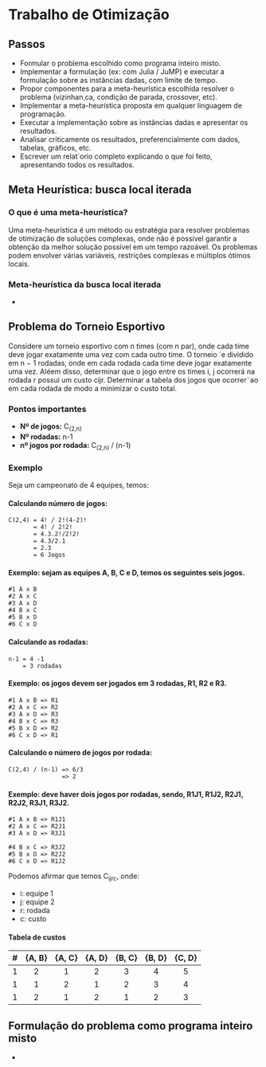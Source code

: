# Trabalho de Otimização

## Passos

- Formular o problema escolhido como programa inteiro misto.
- Implementar a formulação (ex: com Julia / JuMP) e executar a
formulação sobre as instâncias dadas, com limite de tempo.
- Propor componentes para a meta-heurística escolhida resolver o
problema (vizinhan¸ca, condição de parada, crossover, etc).
- Implementar a meta-heurística proposta em qualquer linguagem
de programação.
- Executar a implementação sobre as instâncias dadas e apresentar
os resultados.
- Analisar criticamente os resultados, preferencialmente com dados,
tabelas, gráficos, etc.
- Escrever um relat´orio completo explicando o que foi feito, apresentando todos os resultados.

## Meta Heurística: busca local iterada

### O que é uma meta-heurística?

Uma meta-heurística é um método ou estratégia para resolver problemas de otimização de soluções complexas, onde não é possível garantir a obtenção da melhor solução possível em um tempo razoável. Os problemas podem envolver várias variáveis, restrições complexas e múltiplos ótimos locais.

### Meta-heurística da busca local iterada

-

## Problema do Torneio Esportivo

Considere um torneio esportivo com n times (com n par), onde cada time
deve jogar exatamente uma vez com cada outro time. O torneio ´e dividido
em n − 1 rodadas, onde em cada rodada cada time deve jogar exatamente
uma vez. Aléem disso, determinar que o jogo entre os times i, j ocorrerá na
rodada r possui um custo cijr.
Determinar a tabela dos jogos que ocorrer˜ao em cada rodada de modo a
minimizar o custo total.

### Pontos importantes

- **Nº de jogos:** C<sub>(2,n)</sub>
- **Nº rodadas:** n-1
- **nº jogos por rodada:**  C<sub>(2,n)</sub> / (n-1)

### Exemplo

Seja um campeonato de 4 equipes, temos:

#### Calculando número de jogos:

    C(2,4) = 4! / 2!(4-2)!
           = 4! / 2!2!
           = 4.3.2!/2!2!
           = 4.3/2.1
           = 2.3
           = 6 Jogos

#### Exemplo: sejam as equipes A, B, C e D, temos os seguintes seis jogos.

    #1 A x B
    #2 A x C
    #3 A x D
    #4 B x C
    #5 B x D
    #6 C x D

#### Calculando as rodadas:

    n-1 = 4 -1
        = 3 rodadas

#### Exemplo: os jogos devem ser jogados em 3 rodadas, R1, R2 e R3.

    #1 A x B => R1
    #2 A x C => R2
    #3 A x D => R3
    #4 B x C => R3
    #5 B x D => R2
    #6 C x D => R1

#### Calculando o número de jogos por rodada:

    C(2,4) / (n-1) => 6/3
                   => 2

#### Exemplo: deve haver dois jogos por rodadas, sendo, R1J1, R1J2, R2J1, R2J2, R3J1, R3J2.

    #1 A x B => R1J1
    #2 A x C => R2J1
    #3 A x D => R3J1

    #4 B x C => R3J2
    #5 B x D => R2J2
    #6 C x D => R1J2

Podemos afirmar que temos C<sub>ijrc</sub>, onde:

- i: equipe 1
- j: equipe 2
- r: rodada
- c: custo

#### Tabela de custos

| # |{A, B}|{A, C}|{A, D}|{B, C}|{B, D}|{C, D}|
|:-:|:-:|:-:|:-:|:-:|:-:|:-:|
| 1 |2|1|2|3|4|5|
| 1 |1|2|1|2|3|4|
| 1 |2|1|2|1|2|3|

## Formulação do problema como programa inteiro misto

- 


